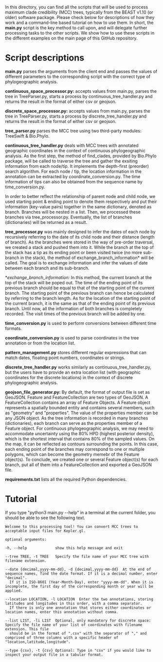 In this directory, you can find all the scripts that will be used to process maximum clade credibility (MCC) trees, typically from the BEAST v1.10 (or older) software package. Please check below for descriptions of how they work and a command-line based tutorial on how to use them. In short, the **main.py** script is the key method to call upon, and will delegate further processing tasks to the other scripts. We show how to use these scripts in the different examples on the main page of this GitHub repository.

# Script descriptions

**main.py** parses the arguments from the client end and passes the values of different parameters to the corresponding script with the correct type of phylogeographic analysis.

**continuous_space_processor.py:** accepts values from main.py, parses the tree in TreeParser.py, starts a process by continuous_tree_handler.py and returns the result in the format of either csv or geojson.

**discrete_space_processor.py:** accepts values from main.py, parses the tree in TreeParser.py, starts a process by discrete_tree_handler.py and returns the result in the format of either csv or geojson.

**tree_parser.py** parses the MCC tree using two third-party modules: TreeSwift & Bio.Phylo.

**continuous_tree_handler.py** deals with MCC trees with annotated geographic coordinates in the context of continuous phylogeographic analysis. As the first step, the method of find_clades, provided by Bio.Phylo package, will be called to traverse the tree and gather the exsiting information from each node/tip. It implements the depth-first (preorder) search algorithm. For each node / tip, the location information in the annotation can be extracted by coordinate_conversion.py. The time information of tips can also be obtained from the sequence name by time_conversion.py.

In order to better reflect the relationship of parent node and child node, we used starting point & ending point to denote them respectively and put their information (key-value pairs) together in the same dictionary, denoted as branch. Branches will be nested in a list. Then, we processed these branches via tree_processor.py. Eventually, the list of branches (dictionaries) will be returned as a result.

**tree_processor.py** was mainly designed to infer the dates of each node by recursively referring to the date of its child node and their distance (length of branch). As the branches were stored in the way of pre-order traversal, we created a stack and pushed them into it. While the branch at the top of the stack has a tip as its ending point or been visited twice (no more sub-branch in the stack), the method of exchange_branch_information* will be called. The goal is to exchange information and infer the values of date between each branch and its sub-branch.

**exchange_branch_information:* In this method, the current branch at the top of the stack will be poped out. The time of the ending point of its previous branch should be equal to that of the starting point of the current branch. The starting point of the previous branch can hence be calculated by referring to the branch length. As for the location of the starting point of the current branch, it is the same as that of the ending point of its previous branch. Until now, all the information of both branches is completely recorded. The visit times of the previous branch will be added by one.

**time_conversion.py** is used to perform conversions between different time formats.

**coordinate_conversion.py** is used to parse coordinates in the tree annotation or from the location list.

**pattern_management.py** stores different regular expressions that can match dates, floating point numbers, coordinates or strings.

**discrete_tree_handler.py** works similarly as continuous_tree_handler.py, but the users have to provide an extra location list (with geographic coordinates for the discrete locations) in the context of discrete phylogeographic analysis.

**geojson_file_generator.py:** By default, the format of output file is set as GeoJSON. Feature and FeatureCollection are two types of GeoJSON. A FeatureCollection contains an array of Feature Objects. A Feature object represents a spatially bounded entity and contains several members, such as "geometry" and "properties". The value of the properties member can be any JSON object. As the tree information is recorded in many branches (dictionaries), each branch can serve as the properties member of a Feature object. For continuous phylogeographic analysis, we may need to accommodate uncertainty using the 80% HPD (highest posterior density), which is the shortest interval that contains 80% of the sampled values. On the map, it can be reflected as contours surrounding the points. In this case, each ending point of the branches may correspond to one or multiple polygons, which can become the geometry memebr of the Feature object(s). To conclude, we created one or several Feature object(s) for each branch, put all of them into a FeatureCollection and exported a GeoJSON file.

**requirements.txt** lists all the required Python dependencies.

# Tutorial

If you type "python3 main.py --help" in a terminal at the current folder, you should be able to see the following text.

    Welcome to this processing tool! You can convert MCC trees to acceptable input files for Kepler.gl.

    optional arguments:
    
    -h, --help             show this help message and exit
  
    --tree TREE, -t TREE   Specify the file name of your MCC tree with filename extension.
  
    --date {decimal,yyyy-mm-dd}, -d {decimal,yyyy-mm-dd}  At the end of sequence names, find the date format. If it is a decimal number, enter "decimal". 
      If it is ISO-8601 (Year-Month-Day), enter "yyyy-mm-dd". When it is incomplete, the first day of the corresponding month or year will be applied.
    
    --location LOCATION, -l LOCATION  Enter the two annotations, storing latitudes and longitudes in this order, with a comma separator.
      If there is only one annotation that stores either coordinates or location names, enter this annotation without comma.
  
    --list LIST, -li LIST  Optional, only mandatory for discrete space: Specify the file name of your list of coordinates with filename extension. This file
      should be in the format of ".csv" with the separator of "," and comprised of three columns with a specific header of "location,latitude,longitude".
  
    --type {csv}, -t {csv} Optional: Type in "csv" if you would like to inspect your output file in a tabular format.
